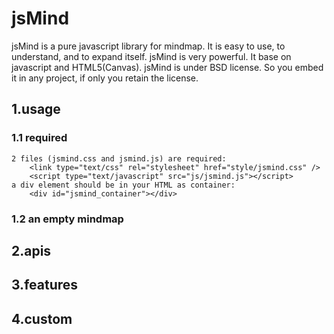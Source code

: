 jsMind
======

  jsMind is a pure javascript library for mindmap. It is easy to use, to understand, and to expand itself.
  jsMind is very powerful. It base on javascript and HTML5(Canvas).
  jsMind is under BSD license. So you embed it in any project, if only you retain the license.

1.usage
------
### 1.1 required
    2 files (jsmind.css and jsmind.js) are required:
        <link type="text/css" rel="stylesheet" href="style/jsmind.css" />
        <script type="text/javascript" src="js/jsmind.js"></script>
    a div element should be in your HTML as container:
        <div id="jsmind_container"></div>
### 1.2 an empty mindmap
    

2.apis
------

3.features
------

4.custom
------
